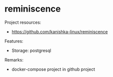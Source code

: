 # reminiscence

Project resources:

- https://github.com/kanishka-linux/reminiscence

Features:

- Storage: postgresql

Remarks:

- docker-compose project in github project